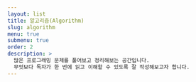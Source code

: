 ```yaml
---
layout: list
title: 알고리즘(Algorithm)
slug: algorithm
menu: true
submenu: true
order: 2
description: >
  많은 프로그래밍 문제를 풀어보고 정리해보는 공간입니다.
  무엇보다 독자가 한 번에 읽고 이해할 수 있도록 잘 작성해보고자 합니다.
---
```

